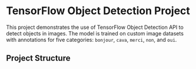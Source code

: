 # TensorFlow Object Detection Project

This project demonstrates the use of TensorFlow Object Detection API to detect objects in images. The model is trained on custom image datasets with annotations for five categories: `bonjour`, `cava`, `merci`, `non`, and `oui`.

## Project Structure

